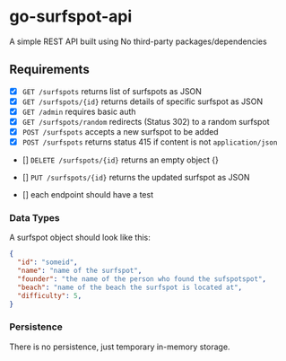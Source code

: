 # go-surfspot-api

A simple REST API built using No third-party packages/dependencies

## Requirements

* [x] `GET /surfspots` returns list of surfspots as JSON
* [x] `GET /surfspots/{id}` returns details of specific surfspot as JSON
* [x] `GET /admin` requires basic auth
* [x] `GET /surfspots/random` redirects (Status 302) to a random surfspot
* [x] `POST /surfspots` accepts a new surfspot to be added
* [x] `POST /surfspots` returns status 415 if content is not `application/json`
* []  `DELETE /surfspots/{id}` returns an empty object {}
* []  `PUT /surfspots/{id}` returns the updated surfspot as JSON

* [] each endpoint should have a test

### Data Types

A surfspot object should look like this:
```json
{
  "id": "someid",
  "name": "name of the surfspot",
  "founder": "the name of the person who found the sufspotspot",
  "beach": "name of the beach the surfspot is located at",
  "difficulty": 5, 
}
```

### Persistence

There is no persistence, just temporary in-memory storage.
